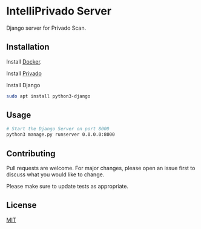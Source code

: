 # IntelliPrivado Server

Django server for Privado Scan.

## Installation

Install [Docker](https://docs.docker.com/desktop/install/ubuntu/).

Install [Privado](https://github.com/Privado-Inc/privado)

Install Django

```bash
sudo apt install python3-django
```

## Usage

```bash
# Start the Django Server on port 8000
python3 manage.py runserver 0.0.0.0:8000
```

## Contributing

Pull requests are welcome. For major changes, please open an issue first
to discuss what you would like to change.

Please make sure to update tests as appropriate.

## License

[MIT](https://choosealicense.com/licenses/mit/)
